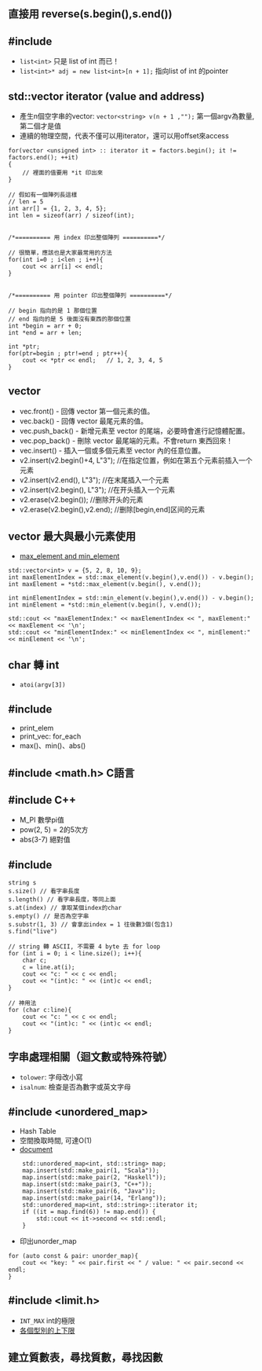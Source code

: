 ## 直接用 reverse(s.begin(),s.end())

## #include <list>
- `list<int>` 只是 list of int 而已！
- `list<int>* adj = new list<int>[n + 1];` 指向list of int 的pointer


## std::vector iterator (value and address)
- 產生n個空字串的vector: `vector<string> v(n + 1 ,"");` 第一個argv為數量, 第二個才是值
- 連續的物理空間，代表不僅可以用iterator，還可以用offset來access
```
for(vector <unsigned int> :: iterator it = factors.begin(); it != factors.end(); ++it)
{
    // 裡面的值要用 *it 印出來
}
```

```
// 假如有一個陣列長這樣
// len = 5
int arr[] = {1, 2, 3, 4, 5};
int len = sizeof(arr) / sizeof(int);


/*========== 用 index 印出整個陣列 ==========*/

// 很簡單，應該也是大家最常用的方法
for(int i=0 ; i<len ; i++){
    cout << arr[i] << endl;
}


/*========== 用 pointer 印出整個陣列 ==========*/

// begin 指向的是 1 那個位置
// end 指向的是 5 後面沒有東西的那個位置
int *begin = arr + 0;
int *end = arr + len;

int *ptr;
for(ptr=begin ; ptr!=end ; ptr++){
    cout << *ptr << endl;   // 1, 2, 3, 4, 5
}
```

## vector
- vec.front() - 回傳 vector 第一個元素的值。
- vec.back() - 回傳 vector 最尾元素的值。
- vec.push_back() - 新增元素至 vector 的尾端，必要時會進行記憶體配置。
- vec.pop_back() - 刪除 vector 最尾端的元素。不會return 東西回來！
- vec.insert() - 插入一個或多個元素至 vector 內的任意位置。
- v2.insert(v2.begin()+4, L"3");   //在指定位置，例如在第五个元素前插入一个元素
- v2.insert(v2.end(), L"3");   //在末尾插入一个元素
- v2.insert(v2.begin(), L"3");   //在开头插入一个元素
- v2.erase(v2.begin()); //删除开头的元素
- v2.erase(v2.begin(),v2.end); //删除[begin,end]区间的元素
 

## vector 最大與最小元素使用
- [max_element and min_element](https://riptutorial.com/cplusplus/example/11151/find-max-and-min-element-and-respective-index-in-a-vector)
```
std::vector<int> v = {5, 2, 8, 10, 9}; 
int maxElementIndex = std::max_element(v.begin(),v.end()) - v.begin();
int maxElement = *std::max_element(v.begin(), v.end());

int minElementIndex = std::min_element(v.begin(),v.end()) - v.begin();
int minElement = *std::min_element(v.begin(), v.end());

std::cout << "maxElementIndex:" << maxElementIndex << ", maxElement:" << maxElement << '\n';
std::cout << "minElementIndex:" << minElementIndex << ", minElement:" << minElement << '\n';
```


## char 轉 int
- `atoi(argv[3])`


## #include <algorithm>
- print_elem
- print_vec: for_each
- max()、min()、abs()


## #include <math.h> C語言
## #include<cmath> C++
- M_PI 數學pi值
- pow(2, 5) = 2的5次方
- abs(3-7) 絕對值


## #include <string>
```
string s
s.size() // 看字串長度
s.length() // 看字串長度，等同上面
s.at(index) // 拿取某個index的char
s.empty() // 是否為空字串
s.substr(1, 3) // 會拿出index = 1 往後數3個(包含1)
s.find("live")

// string 轉 ASCII, 不需要 4 byte 去 for loop
for (int i = 0; i < line.size(); i++){
    char c;
    c = line.at(i);
    cout << "c: " << c << endl;
    cout << "(int)c: " << (int)c << endl;
}

// 神用法
for (char c:line){
    cout << "c: " << c << endl;
    cout << "(int)c: " << (int)c << endl;
}

```
## 字串處理相關（迴文數或特殊符號）
- `tolower`: 字母改小寫
- `isalnum`: 檢查是否為數字或英文字母

## #include <unordered_map>
- Hash Table 
- 空間換取時間, 可達O(1)
- [document](http://www.cplusplus.com/reference/unordered_map/unordered_map/)
```
    std::unordered_map<int, std::string> map;
    map.insert(std::make_pair(1, "Scala"));
    map.insert(std::make_pair(2, "Haskell"));
    map.insert(std::make_pair(3, "C++"));
    map.insert(std::make_pair(6, "Java"));
    map.insert(std::make_pair(14, "Erlang"));
    std::unordered_map<int, std::string>::iterator it;
    if ((it = map.find(6)) != map.end()) {
        std::cout << it->second << std::endl;
    }
```
- 印出unorder_map
```
for (auto const & pair: unorder_map){
    cout << "key: " << pair.first << " / value: " << pair.second << endl;
}
```


## #include <limit.h>
- `INT_MAX` int的極限
- [各個型別的上下限](https://docs.microsoft.com/zh-tw/cpp/c-language/cpp-integer-limits?view=vs-2019)


## 建立質數表，尋找質數，尋找因數

